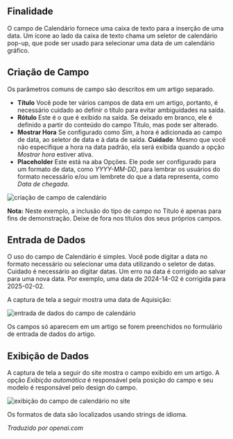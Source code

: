 <!-- Filename: J3.x:Adding_custom_fields/Calendar_Field / Display title: Campo de Calendário -->

## Finalidade

O campo de Calendário fornece uma caixa de texto para a inserção de uma data. Um ícone ao lado da caixa de texto chama um seletor de calendário pop-up, que pode ser usado para selecionar uma data de um calendário gráfico.

## Criação de Campo

Os parâmetros comuns de campo são descritos em um artigo separado.

* **Título** Você pode ter vários campos de data em um artigo, portanto, é necessário cuidado ao definir o título para evitar ambiguidades na saída.
* **Rótulo** Este é o que é exibido na saída. Se deixado em branco, ele é definido a partir do conteúdo do campo Título, mas pode ser alterado.
* **Mostrar Hora** Se configurado como *Sim*, a hora é adicionada ao campo de data, ao seletor de data e à data de saída. **Cuidado**: Mesmo que você não especifique a hora na data padrão, ela será exibida quando a opção *Mostrar hora* estiver ativa.
* **Placeholder** Este está na aba Opções. Ele pode ser configurado para um formato de data, como *YYYY-MM-DD*, para lembrar os usuários do formato necessário e/ou um lembrete do que a data representa, como *Data de chegada*.

![criação de campo de calendário](../../../en/images/fields/fields-calendar-edit.png)

**Nota:** Neste exemplo, a inclusão do tipo de campo no Título é apenas para fins de demonstração. Deixe de fora nos títulos dos seus próprios campos.

## Entrada de Dados

O uso do campo de Calendário é simples. Você pode digitar a data no formato necessário ou selecionar uma data utilizando o seletor de datas. Cuidado é necessário ao digitar datas. Um erro na data é corrigido ao salvar para uma nova data. Por exemplo, uma data de 2024-14-02 é corrigida para 2025-02-02.

A captura de tela a seguir mostra uma data de Aquisição:

![entrada de dados do campo de calendário](../../../en/images/fields/fields-calendar-data-entry.png)

Os campos só aparecem em um artigo se forem preenchidos no formulário de entrada de dados do artigo.

## Exibição de Dados

A captura de tela a seguir do site mostra o campo exibido em um artigo. A opção *Exibição automática* é responsável pela posição do campo e seu modelo é responsável pelo design do campo.

![exibição do campo de calendário no site](../../../en/images/fields/fields-calendar-site.png)

Os formatos de data são localizados usando strings de idioma.

*Traduzido por openai.com*

